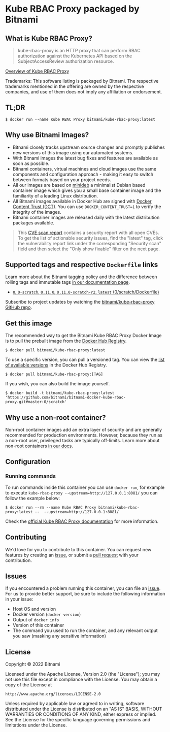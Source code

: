 # Kube RBAC Proxy packaged by Bitnami

## What is Kube RBAC Proxy?

> kube-rbac-proxy is an HTTP proxy that can perform RBAC authorization against the Kubernetes API based on the SubjectAccessReview authorization resource.

[Overview of Kube RBAC Proxy](https://github.com/brancz/kube-rbac-proxy)

Trademarks: This software listing is packaged by Bitnami. The respective trademarks mentioned in the offering are owned by the respective companies, and use of them does not imply any affiliation or endorsement.

## TL;DR

```console
$ docker run --name Kube RBAC Proxy bitnami/kube-rbac-proxy:latest
```

## Why use Bitnami Images?

- Bitnami closely tracks upstream source changes and promptly publishes new versions of this image using our automated systems.
- With Bitnami images the latest bug fixes and features are available as soon as possible.
- Bitnami containers, virtual machines and cloud images use the same components and configuration approach - making it easy to switch between formats based on your project needs.
- All our images are based on [minideb](https://github.com/bitnami/minideb) a minimalist Debian based container image which gives you a small base container image and the familiarity of a leading Linux distribution.
- All Bitnami images available in Docker Hub are signed with [Docker Content Trust (DCT)](https://docs.docker.com/engine/security/trust/content_trust/). You can use `DOCKER_CONTENT_TRUST=1` to verify the integrity of the images.
- Bitnami container images are released daily with the latest distribution packages available.


> This [CVE scan report](https://quay.io/repository/bitnami/kube-rbac-proxy?tab=tags) contains a security report with all open CVEs. To get the list of actionable security issues, find the "latest" tag, click the vulnerability report link under the corresponding "Security scan" field and then select the "Only show fixable" filter on the next page.

## Supported tags and respective `Dockerfile` links

Learn more about the Bitnami tagging policy and the difference between rolling tags and immutable tags [in our documentation page](https://docs.bitnami.com/tutorials/understand-rolling-tags-containers/).


- [`0`, `0-scratch`, `0.11.0`, `0.11.0-scratch-r2`, `latest` (0/scratch/Dockerfile)](https://github.com/bitnami/bitnami-docker-kube-rbac-proxy/blob/0.11.0-scratch-r2/0/scratch/Dockerfile)

Subscribe to project updates by watching the [bitnami/kube-rbac-proxy GitHub repo](https://github.com/bitnami/bitnami-docker-kube-rbac-proxy).

## Get this image

The recommended way to get the Bitnami Kube RBAC Proxy Docker Image is to pull the prebuilt image from the [Docker Hub Registry](https://hub.docker.com/r/bitnami/kube-rbac-proxy).

```console
$ docker pull bitnami/kube-rbac-proxy:latest
```

To use a specific version, you can pull a versioned tag. You can view the [list of available versions](https://hub.docker.com/r/bitnami/kube-rbac-proxy/tags/) in the Docker Hub Registry.

```console
$ docker pull bitnami/kube-rbac-proxy:[TAG]
```

If you wish, you can also build the image yourself.

```console
$ docker build -t bitnami/kube-rbac-proxy:latest 'https://github.com/bitnami/bitnami-docker-kube-rbac-proxy.git#master:0/scratch'
```

## Why use a non-root container?

Non-root container images add an extra layer of security and are generally recommended for production environments. However, because they run as a non-root user, privileged tasks are typically off-limits. Learn more about non-root containers [in our docs](https://docs.bitnami.com/tutorials/work-with-non-root-containers/).

## Configuration

### Running commands

To run commands inside this container you can use `docker run`, for example to execute `kube-rbac-proxy --upstream=http://127.0.0.1:8081/` you can follow the example below:

```console
$ docker run --rm --name Kube RBAC Proxy bitnami/kube-rbac-proxy:latest --  --upstream=http://127.0.0.1:8081/
```

Check the [official Kube RBAC Proxy documentation](https://github.com/brancz/kube-rbac-proxy) for more information.

## Contributing

We'd love for you to contribute to this container. You can request new features by creating an [issue](https://github.com/bitnami/bitnami-docker-kube-rbac-proxy/issues), or submit a [pull request](https://github.com/bitnami/bitnami-docker-kube-rbac-proxy/pulls) with your contribution.

## Issues

If you encountered a problem running this container, you can file an [issue](https://github.com/bitnami/bitnami-docker-kube-rbac-proxy/issues/new). For us to provide better support, be sure to include the following information in your issue:

- Host OS and version
- Docker version (`docker version`)
- Output of `docker info`
- Version of this container
- The command you used to run the container, and any relevant output you saw (masking any sensitive information)

## License

Copyright &copy; 2022 Bitnami

Licensed under the Apache License, Version 2.0 (the "License");
you may not use this file except in compliance with the License.
You may obtain a copy of the License at

    http://www.apache.org/licenses/LICENSE-2.0

Unless required by applicable law or agreed to in writing, software
distributed under the License is distributed on an "AS IS" BASIS,
WITHOUT WARRANTIES OR CONDITIONS OF ANY KIND, either express or implied.
See the License for the specific language governing permissions and
limitations under the License.
